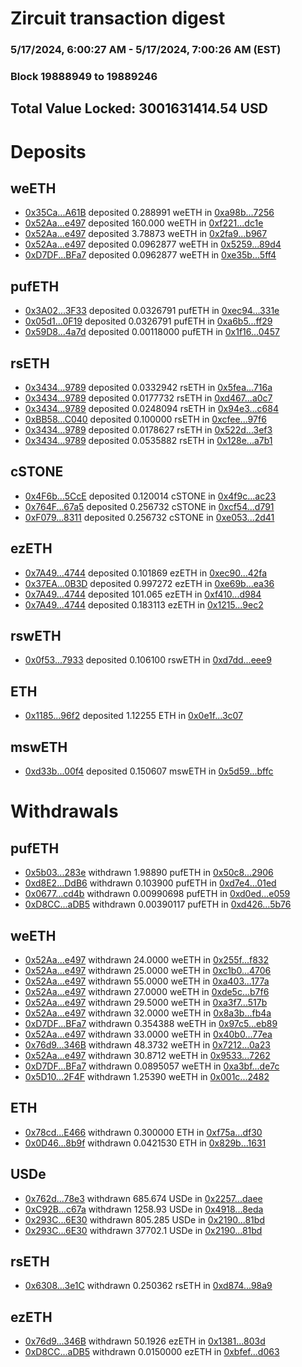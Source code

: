 # Zircuit transaction digest
### 5/17/2024, 6:00:27 AM - 5/17/2024, 7:00:26 AM (EST)
### Block 19888949 to 19889246

## Total Value Locked: 3001631414.54 USD

# Deposits
## weETH
- [0x35Ca...A61B](https://etherscan.io/address/0x35Ca268681A60F9a3c163C1E9B9A71cC16b4A61B) deposited 0.288991 weETH in [0xa98b...7256](https://etherscan.io/tx/0x35Ca268681A60F9a3c163C1E9B9A71cC16b4A61B)
- [0x52Aa...e497](https://etherscan.io/address/0x52Aa899454998Be5b000Ad077a46Bbe360F4e497) deposited 160.000 weETH in [0xf221...dc1e](https://etherscan.io/tx/0x52Aa899454998Be5b000Ad077a46Bbe360F4e497)
- [0x52Aa...e497](https://etherscan.io/address/0x52Aa899454998Be5b000Ad077a46Bbe360F4e497) deposited 3.78873 weETH in [0x2fa9...b967](https://etherscan.io/tx/0x52Aa899454998Be5b000Ad077a46Bbe360F4e497)
- [0x52Aa...e497](https://etherscan.io/address/0x52Aa899454998Be5b000Ad077a46Bbe360F4e497) deposited 0.0962877 weETH in [0x5259...89d4](https://etherscan.io/tx/0x52Aa899454998Be5b000Ad077a46Bbe360F4e497)
- [0xD7DF...BFa7](https://etherscan.io/address/0xD7DF7E085214743530afF339aFC420c7c720BFa7) deposited 0.0962877 weETH in [0xe35b...5ff4](https://etherscan.io/tx/0xD7DF7E085214743530afF339aFC420c7c720BFa7)
## pufETH
- [0x3A02...3F33](https://etherscan.io/address/0x3A022fA2EBE255cfcF3C35959ccE770caA173F33) deposited 0.0326791 pufETH in [0xec94...331e](https://etherscan.io/tx/0x3A022fA2EBE255cfcF3C35959ccE770caA173F33)
- [0x05d1...0F19](https://etherscan.io/address/0x05d1a1a9CC28cDfA694756b784D95514b6180F19) deposited 0.0326791 pufETH in [0xa6b5...ff29](https://etherscan.io/tx/0x05d1a1a9CC28cDfA694756b784D95514b6180F19)
- [0x59D8...4a7d](https://etherscan.io/address/0x59D8d68c419bedd7BA9ae899eC27375602e34a7d) deposited 0.00118000 pufETH in [0x1f16...0457](https://etherscan.io/tx/0x59D8d68c419bedd7BA9ae899eC27375602e34a7d)
## rsETH
- [0x3434...9789](https://etherscan.io/address/0x34349c5569e7B846c3558961552D2202760A9789) deposited 0.0332942 rsETH in [0x5fea...716a](https://etherscan.io/tx/0x34349c5569e7B846c3558961552D2202760A9789)
- [0x3434...9789](https://etherscan.io/address/0x34349c5569e7B846c3558961552D2202760A9789) deposited 0.0177732 rsETH in [0xd467...a0c7](https://etherscan.io/tx/0x34349c5569e7B846c3558961552D2202760A9789)
- [0x3434...9789](https://etherscan.io/address/0x34349c5569e7B846c3558961552D2202760A9789) deposited 0.0248094 rsETH in [0x94e3...c684](https://etherscan.io/tx/0x34349c5569e7B846c3558961552D2202760A9789)
- [0xBB58...C040](https://etherscan.io/address/0xBB5881aE4fcc929A47653398edcA33315a06C040) deposited 0.100000 rsETH in [0xcfee...97f6](https://etherscan.io/tx/0xBB5881aE4fcc929A47653398edcA33315a06C040)
- [0x3434...9789](https://etherscan.io/address/0x34349c5569e7B846c3558961552D2202760A9789) deposited 0.0178627 rsETH in [0x522d...3ef3](https://etherscan.io/tx/0x34349c5569e7B846c3558961552D2202760A9789)
- [0x3434...9789](https://etherscan.io/address/0x34349c5569e7B846c3558961552D2202760A9789) deposited 0.0535882 rsETH in [0x128e...a7b1](https://etherscan.io/tx/0x34349c5569e7B846c3558961552D2202760A9789)
## cSTONE
- [0x4F6b...5CcE](https://etherscan.io/address/0x4F6b673Cf365e38f09Fe7c507A61271BC2F65CcE) deposited 0.120014 cSTONE in [0x4f9c...ac23](https://etherscan.io/tx/0x4F6b673Cf365e38f09Fe7c507A61271BC2F65CcE)
- [0x764F...67a5](https://etherscan.io/address/0x764F7E707678c96fc96d1b739F445B26F45B67a5) deposited 0.256732 cSTONE in [0xcf54...d791](https://etherscan.io/tx/0x764F7E707678c96fc96d1b739F445B26F45B67a5)
- [0xF079...8311](https://etherscan.io/address/0xF079EAb89EF47fB9322911ee7f0d14D321ae8311) deposited 0.256732 cSTONE in [0xe053...2d41](https://etherscan.io/tx/0xF079EAb89EF47fB9322911ee7f0d14D321ae8311)
## ezETH
- [0x7A49...4744](https://etherscan.io/address/0x7A493Be5c2ce014cD049Bf178a1ac0Db1B434744) deposited 0.101869 ezETH in [0xec90...42fa](https://etherscan.io/tx/0x7A493Be5c2ce014cD049Bf178a1ac0Db1B434744)
- [0x37EA...0B3D](https://etherscan.io/address/0x37EA1AA2885259CC277d5eF095ef636f47440B3D) deposited 0.997272 ezETH in [0xe69b...ea36](https://etherscan.io/tx/0x37EA1AA2885259CC277d5eF095ef636f47440B3D)
- [0x7A49...4744](https://etherscan.io/address/0x7A493Be5c2ce014cD049Bf178a1ac0Db1B434744) deposited 101.065 ezETH in [0xf410...d984](https://etherscan.io/tx/0x7A493Be5c2ce014cD049Bf178a1ac0Db1B434744)
- [0x7A49...4744](https://etherscan.io/address/0x7A493Be5c2ce014cD049Bf178a1ac0Db1B434744) deposited 0.183113 ezETH in [0x1215...9ec2](https://etherscan.io/tx/0x7A493Be5c2ce014cD049Bf178a1ac0Db1B434744)
## rswETH
- [0x0f53...7933](https://etherscan.io/address/0x0f5361a4eAB55f182D90CE4e6BbafD73583B7933) deposited 0.106100 rswETH in [0xd7dd...eee9](https://etherscan.io/tx/0x0f5361a4eAB55f182D90CE4e6BbafD73583B7933)
## ETH
- [0x1185...96f2](https://etherscan.io/address/0x11850810F6ca7dB059340803C1f5a1bd71B296f2) deposited 1.12255 ETH in [0x0e1f...3c07](https://etherscan.io/tx/0x11850810F6ca7dB059340803C1f5a1bd71B296f2)
## mswETH
- [0xd33b...00f4](https://etherscan.io/address/0xd33b86eC25e5B62b963F8623375fc8c80e0600f4) deposited 0.150607 mswETH in [0x5d59...bffc](https://etherscan.io/tx/0xd33b86eC25e5B62b963F8623375fc8c80e0600f4)
# Withdrawals
## pufETH
- [0x5b03...283e](https://etherscan.io/address/0x5b035847a7A5341a028AC0084dD7FDdd9C04283e) withdrawn 1.98890 pufETH in [0x50c8...2906](https://etherscan.io/tx/0x5b035847a7A5341a028AC0084dD7FDdd9C04283e)
- [0xd8E2...DdB6](https://etherscan.io/address/0xd8E2192daa4553A7d1654658aa97273639f9DdB6) withdrawn 0.103900 pufETH in [0xd7e4...01ed](https://etherscan.io/tx/0xd8E2192daa4553A7d1654658aa97273639f9DdB6)
- [0x0677...cd4b](https://etherscan.io/address/0x06774cE6075E157695B541381eB947C8DB9dcd4b) withdrawn 0.00990698 pufETH in [0xd0ed...e059](https://etherscan.io/tx/0x06774cE6075E157695B541381eB947C8DB9dcd4b)
- [0xD8CC...aDB5](https://etherscan.io/address/0xD8CC4D61908a06836cfaE0B2c8376f3B38B5aDB5) withdrawn 0.00390117 pufETH in [0xd426...5b76](https://etherscan.io/tx/0xD8CC4D61908a06836cfaE0B2c8376f3B38B5aDB5)
## weETH
- [0x52Aa...e497](https://etherscan.io/address/0x52Aa899454998Be5b000Ad077a46Bbe360F4e497) withdrawn 24.0000 weETH in [0x255f...f832](https://etherscan.io/tx/0x52Aa899454998Be5b000Ad077a46Bbe360F4e497)
- [0x52Aa...e497](https://etherscan.io/address/0x52Aa899454998Be5b000Ad077a46Bbe360F4e497) withdrawn 25.0000 weETH in [0xc1b0...4706](https://etherscan.io/tx/0x52Aa899454998Be5b000Ad077a46Bbe360F4e497)
- [0x52Aa...e497](https://etherscan.io/address/0x52Aa899454998Be5b000Ad077a46Bbe360F4e497) withdrawn 55.0000 weETH in [0xa403...177a](https://etherscan.io/tx/0x52Aa899454998Be5b000Ad077a46Bbe360F4e497)
- [0x52Aa...e497](https://etherscan.io/address/0x52Aa899454998Be5b000Ad077a46Bbe360F4e497) withdrawn 27.0000 weETH in [0xde5c...b7f6](https://etherscan.io/tx/0x52Aa899454998Be5b000Ad077a46Bbe360F4e497)
- [0x52Aa...e497](https://etherscan.io/address/0x52Aa899454998Be5b000Ad077a46Bbe360F4e497) withdrawn 29.5000 weETH in [0xa3f7...517b](https://etherscan.io/tx/0x52Aa899454998Be5b000Ad077a46Bbe360F4e497)
- [0x52Aa...e497](https://etherscan.io/address/0x52Aa899454998Be5b000Ad077a46Bbe360F4e497) withdrawn 32.0000 weETH in [0x8a3b...fb4a](https://etherscan.io/tx/0x52Aa899454998Be5b000Ad077a46Bbe360F4e497)
- [0xD7DF...BFa7](https://etherscan.io/address/0xD7DF7E085214743530afF339aFC420c7c720BFa7) withdrawn 0.354388 weETH in [0x97c5...eb89](https://etherscan.io/tx/0xD7DF7E085214743530afF339aFC420c7c720BFa7)
- [0x52Aa...e497](https://etherscan.io/address/0x52Aa899454998Be5b000Ad077a46Bbe360F4e497) withdrawn 33.0000 weETH in [0x40b0...77ea](https://etherscan.io/tx/0x52Aa899454998Be5b000Ad077a46Bbe360F4e497)
- [0x76d9...346B](https://etherscan.io/address/0x76d9eD4e9C1C06d13Ca31D754ce7060166d4346B) withdrawn 48.3732 weETH in [0x7212...0a23](https://etherscan.io/tx/0x76d9eD4e9C1C06d13Ca31D754ce7060166d4346B)
- [0x52Aa...e497](https://etherscan.io/address/0x52Aa899454998Be5b000Ad077a46Bbe360F4e497) withdrawn 30.8712 weETH in [0x9533...7262](https://etherscan.io/tx/0x52Aa899454998Be5b000Ad077a46Bbe360F4e497)
- [0xD7DF...BFa7](https://etherscan.io/address/0xD7DF7E085214743530afF339aFC420c7c720BFa7) withdrawn 0.0895057 weETH in [0xa3bf...de7c](https://etherscan.io/tx/0xD7DF7E085214743530afF339aFC420c7c720BFa7)
- [0x5D10...2F4F](https://etherscan.io/address/0x5D103F71f7860e4755a691D4B90afA3C47a72F4F) withdrawn 1.25390 weETH in [0x001c...2482](https://etherscan.io/tx/0x5D103F71f7860e4755a691D4B90afA3C47a72F4F)
## ETH
- [0x78cd...E466](https://etherscan.io/address/0x78cd70A6C31118a643B5E0dAA7cFdC7108dEE466) withdrawn 0.300000 ETH in [0xf75a...df30](https://etherscan.io/tx/0x78cd70A6C31118a643B5E0dAA7cFdC7108dEE466)
- [0x0D46...8b9f](https://etherscan.io/address/0x0D469BD5B6a91149875dd37583111747Bc368b9f) withdrawn 0.0421530 ETH in [0x829b...1631](https://etherscan.io/tx/0x0D469BD5B6a91149875dd37583111747Bc368b9f)
## USDe
- [0x762d...78e3](https://etherscan.io/address/0x762d14cdB3235E9e79d1e66091e6C9861daB78e3) withdrawn 685.674 USDe in [0x2257...daee](https://etherscan.io/tx/0x762d14cdB3235E9e79d1e66091e6C9861daB78e3)
- [0xC92B...c67a](https://etherscan.io/address/0xC92B960D990568581e4AFBf3c9114f7e23Ebc67a) withdrawn 1258.93 USDe in [0x4918...8eda](https://etherscan.io/tx/0xC92B960D990568581e4AFBf3c9114f7e23Ebc67a)
- [0x293C...6E30](https://etherscan.io/address/0x293C6937D8D82e05B01335F7B33FBA0c8e256E30) withdrawn 805.285 USDe in [0x2190...81bd](https://etherscan.io/tx/0x293C6937D8D82e05B01335F7B33FBA0c8e256E30)
- [0x293C...6E30](https://etherscan.io/address/0x293C6937D8D82e05B01335F7B33FBA0c8e256E30) withdrawn 37702.1 USDe in [0x2190...81bd](https://etherscan.io/tx/0x293C6937D8D82e05B01335F7B33FBA0c8e256E30)
## rsETH
- [0x6308...3e1C](https://etherscan.io/address/0x63085769bcC85f44E592c0ab8c4189B651c83e1C) withdrawn 0.250362 rsETH in [0xd874...98a9](https://etherscan.io/tx/0x63085769bcC85f44E592c0ab8c4189B651c83e1C)
## ezETH
- [0x76d9...346B](https://etherscan.io/address/0x76d9eD4e9C1C06d13Ca31D754ce7060166d4346B) withdrawn 50.1926 ezETH in [0x1381...803d](https://etherscan.io/tx/0x76d9eD4e9C1C06d13Ca31D754ce7060166d4346B)
- [0xD8CC...aDB5](https://etherscan.io/address/0xD8CC4D61908a06836cfaE0B2c8376f3B38B5aDB5) withdrawn 0.0150000 ezETH in [0xbfef...d063](https://etherscan.io/tx/0xD8CC4D61908a06836cfaE0B2c8376f3B38B5aDB5)
